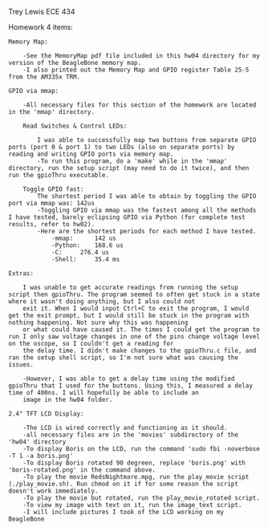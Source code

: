 Trey Lewis      ECE 434

Homework 4 items:

	Memory Map:

		-See the MemoryMap pdf file included in this hw04 directory for my version of the BeagleBone memory map.
		-I also printed out the Memory Map and GPIO register Table 25-5 from the AM335x TRM.

	GPIO via mmap:
		
		-All necessary files for this section of the homework are located in the 'mmap' directory.

		Read Switches & Control LEDs:

			I was able to successfully map two buttons from separate GPIO ports (port 0 & port 1) to two LEDs (also on separate ports) by reading and writing GPIO ports via memory map.
			-To run this program, do a 'make' while in the 'mmap' directory, run the setup script (may need to do it twice), and then run the gpioThru executable. 
			
		Toggle GPIO fast:
			The shortest period I was able to obtain by toggling the GPIO port via mmap was: 142us
			-Toggling GPIO via mmap was the fastest among all the methods I have tested, barely eclipsing GPIO via Python (for complete test results, refer to hw02).
			-Here are the shortest periods for each method I have tested.
				-mmap:		142 us
				-Python:	168.6 us
				-C:		276.4 us
				-Shell:		35.4 ms

	Extras:
		
		I was unable to get accurate readings from running the setup script then gpioThru. The program seemed to often get stuck in a state where it wasn't doing anything, but I also could not
		exit it. When I would input Ctrl+C to exit the program, I would get the exit prompt, but I would still be stuck in the program with nothing happening. Not sure why this was happening 
		or what could have caused it. The times I could get the program to run I only saw voltage changes in one of the pins change voltage level on the oscope, so I couldn't get a reading for
		the delay time. I didn't make changes to the gpioThru.c file, and ran the setup shell script, so I'm not sure what was causing the issues. 

		-However, I was able to get a delay time using the modified gpioThru that I used for the buttons. Using this, I measured a delay time of 400ns. I will hopefully be able to include an
		image in the hw04 folder. 
	
	2.4" TFT LCD Display:

		-The LCD is wired correctly and functioning as it should.
		-all necessary files are in the 'movies' subdirectory of the 'hw04' directory
		-To display Boris on the LCD, run the command 'sudo fbi -noverbose -T 1 -a boris.png'
		-To display Boris rotated 90 degreen, replace 'boris.png' with 'boris-rotated.png' in the command above.
		-To play the movie RedsNightmare.mpg, run the play_movie script (./play_movie.sh). Run chmod on it if for some reason the script doesn't work immediately.	
		-To play the movie but rotated, run the play_movie_rotated script.
		-To view my image with text on it, run the image_text script.
		-I will include pictures I took of the LCD working on my BeagleBone
